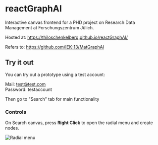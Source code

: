 # reactGraphAI

Interactive canvas frontend for a PHD project on Research Data Management at Forschungszentrum Jülich.

Hosted at: https://thiloschenkelberg.github.io/reactGraphAI/

Refers to: https://github.com/IEK-13/MatGraphAI

## Try it out

You can try out a prototype using a test account:

Mail: test@test.com <br>
Password: testaccount

Then go to "Search" tab for main functionality

### Controls

On Search canvas, press <b>Right Click</b> to open the radial menu and create nodes.

![Radial menu]([https://res.cloudinary.com/dseyvzrwt/image/upload/v1703001996/wheel-1_gotxxl.png](https://res.cloudinary.com/dseyvzrwt/image/upload/v1703003089/wheel-3_v9suti.png)https://res.cloudinary.com/dseyvzrwt/image/upload/v1703003089/wheel-3_v9suti.png)
